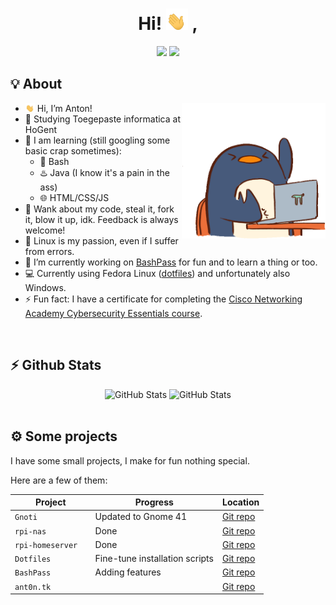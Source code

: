 <div align="center">
   <h1>
      Hi! <img width="35" src="./assets/waving-hand.gif"> ,
   </h1>
   <a href="https://github.com/AntonVanAssche"><img width="15%" src="https://img.shields.io/badge/Github-2E3440?style=for-the-badge&logo=github&logoColor=white"></a>
   <a href="https://gitlab.com/AntonVanAssche"><img width="15%" src="https://img.shields.io/badge/Gitlab-2E3440?style=for-the-badge&logo=gitlab&logoColor=white"></a>
   <br>
   <!-- <img src="https://api.ghprofile.me/view?username=AntonVanAssche&color=2E3440&label=views"/> -->
</div>

## 💡 About

<img align="right"  width="230em" src="./assets/penguin.gif"/>

- <img width="15" src="./assets/waving-hand.gif"/> Hi, I’m Anton!
- 🏫 Studying Toegepaste informatica at HoGent
- 🧠 I am learning (still googling some basic crap sometimes):
   -  🐚 Bash
   -  ♨️ Java (I know it's a pain in the ass)
   -  🌐 HTML/CSS/JS
- 👯 Wank about my code, steal it, fork it, blow it up, idk. Feedback is always welcome!
- 🐧 Linux is my passion, even if I suffer from errors.
- 👷 I’m currently working on [BashPass](https://github.com/AntonVanAssche/bashpass) for fun and to learn a thing or too.
- 💻 Currently using Fedora Linux ([dotfiles](https://github.com/AntonVanAssche/dotfiles)) and unfortunately also Windows.
- ⚡  Fun fact: I have a certificate for completing the [Cisco Networking Academy Cybersecurity Essentials course](https://www.credly.com/badges/9ee8cf32-505d-474f-8210-285248b698d0/public_url).

<br>

## ⚡ Github Stats

<div align="center">
   <img height="165em" alt="GitHub Stats" src="https://github-readme-stats.vercel.app/api?username=AntonVanAssche&count_private=true&show_icons=true&layout=compact&hide_border=true&theme=nord"/>
   <img height="165em" alt="GitHub Stats" src="https://github-readme-stats.vercel.app/api/top-langs/?username=AntonVanAssche&show_icons=true&layout=compact&hide_border=true&theme=nord"/>
</div>

<br>

## ⚙️ Some projects

I have some small projects, I make for fun nothing special.

Here are a few of them:

Project                     | Progress                       | Location                                                               |
----------------------------|--------------------------------|------------------------------------------------------------------------|
`Gnoti`                       | Updated to Gnome 41            | [Git repo](https://github.com/AntonVanAssche/gnoti)                          |
`rpi-nas `                    | Done                           | [Git repo](https://github.com/AntonVanAssche/rpi-nas)                        |
`rpi-homeserver  `            | Done                           | [Git repo](https://github.com/AntonVanAssche/rpi-homeserver)                 |
`Dotfiles `                   | Fine-tune installation scripts | [Git repo](https://github.com/AntonVanAssche/dotfiles)                       |
`BashPass `                   | Adding features                | [Git repo](https://github.com/AntonVanAssche/bashpass)                       |
`ant0n.tk `                   |                                | [Git repo](https://github.com/AntonVanAssche/ant0n.tk)                       |
